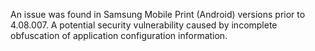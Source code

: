 An issue was found in Samsung Mobile Print (Android) versions prior to 4.08.007. A potential security vulnerability caused by incomplete obfuscation of application configuration information.